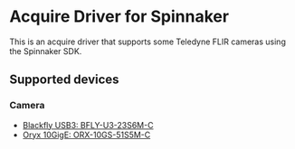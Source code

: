 # Acquire Driver for Spinnaker

This is an acquire driver that supports some Teledyne FLIR cameras using the Spinnaker SDK.

## Supported devices

### Camera

- [Blackfly USB3: BFLY-U3-23S6M-C](https://www.flir.com/products/blackfly-usb3/?model=BFLY-U3-23S6M-C&vertical=machine+vision&segment=iis)
- [Oryx 10GigE: ORX-10GS-51S5M-C](https://www.flir.com/products/oryx-10gige/?model=ORX-10GS-51S5M-C&vertical=machine+vision&segment=iis)